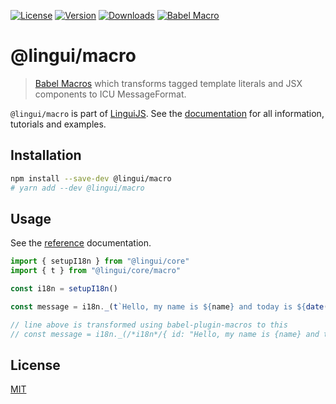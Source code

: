[![License][badge-license]][license]
[![Version][badge-version]][package]
[![Downloads][badge-downloads]][package]
[![Babel Macro][badge-macro]][linguijs]

# @lingui/macro

> [Babel Macros](https://github.com/kentcdodds/babel-plugin-macros) which
> transforms tagged template literals and JSX components to ICU MessageFormat.

`@lingui/macro` is part of [LinguiJS][linguijs]. See the [documentation][documentation]
for all information, tutorials and examples.

## Installation

```sh
npm install --save-dev @lingui/macro
# yarn add --dev @lingui/macro
```

## Usage

See the [reference][reference] documentation.

```jsx
import { setupI18n } from "@lingui/core"
import { t } from "@lingui/core/macro"

const i18n = setupI18n()

const message = i18n._(t`Hello, my name is ${name} and today is ${date(now)}`)

// line above is transformed using babel-plugin-macros to this
// const message = i18n._(/*i18n*/{ id: "Hello, my name is {name} and today is {now,date}", values: { name, now }})
```

## License

[MIT][license]

[license]: https://github.com/lingui/js-lingui/blob/main/LICENSE
[linguijs]: https://github.com/lingui/js-lingui
[documentation]: https://lingui.dev
[reference]: https://lingui.dev/ref/macro/
[package]: https://www.npmjs.com/package/@lingui/macro
[badge-downloads]: https://img.shields.io/npm/dw/@lingui/macro.svg
[badge-version]: https://img.shields.io/npm/v/@lingui/macro.svg
[badge-license]: https://img.shields.io/npm/l/@lingui/macro.svg
[badge-macro]: https://img.shields.io/badge/babel--macro-%F0%9F%8E%A3-f5da55.svg
